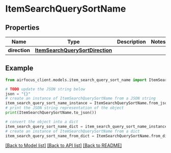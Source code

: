 # ItemSearchQuerySortName


## Properties

Name | Type | Description | Notes
------------ | ------------- | ------------- | -------------
**direction** | [**ItemSearchQuerySortDirection**](ItemSearchQuerySortDirection.md) |  | 

## Example

```python
from airfocus_client.models.item_search_query_sort_name import ItemSearchQuerySortName

# TODO update the JSON string below
json = "{}"
# create an instance of ItemSearchQuerySortName from a JSON string
item_search_query_sort_name_instance = ItemSearchQuerySortName.from_json(json)
# print the JSON string representation of the object
print(ItemSearchQuerySortName.to_json())

# convert the object into a dict
item_search_query_sort_name_dict = item_search_query_sort_name_instance.to_dict()
# create an instance of ItemSearchQuerySortName from a dict
item_search_query_sort_name_from_dict = ItemSearchQuerySortName.from_dict(item_search_query_sort_name_dict)
```
[[Back to Model list]](../README.md#documentation-for-models) [[Back to API list]](../README.md#documentation-for-api-endpoints) [[Back to README]](../README.md)


